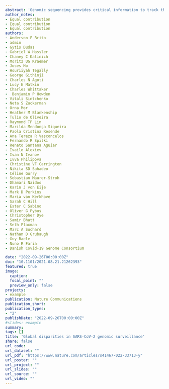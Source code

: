 ```yaml
---
abstract: 'Genomic sequencing provides critical information to track the evolution and spread of SARS-CoV-2, optimize molecular tests, treatments and vaccines, and guide public health responses. To investigate the spatiotemporal heterogeneity in the global SARS-CoV-2 genomic surveillance, we estimated the impact of sequencing intensity and turnaround times (TAT) on variant detection in 167 countries. Most countries submit genomes> 21 days after sample collection, and 77% of low and middle income countries sequenced< 0.5% of their cases. We found that sequencing at least 0.5% of the cases, with a TAT< 21 days, could be a benchmark for SARS-CoV-2 genomic surveillance efforts. Socioeconomic inequalities substantially impact our ability to quickly detect SARS-CoV-2 variants, and undermine the global pandemic preparedness.' 
author_notes:
- Equal contribution
- Equal contribution
- Equal contribution
authors:
- Anderson F Brito
- admin
- Gytis Dudas
- Gabriel W Hassler
- Chaney C Kalinich
- Moritz UG Kraemer
- Joses Ho
- Houriiyah Tegally
- George Githinji
- Charles N Agoti
- Lucy E Matkin
- Charles Whittaker
-  Benjamin P Howden
- Vitali Sintchenko
- Neta S Zuckerman
- Orna Mor
- Heather M Blankenship
- Tulio de Oliveira
- Raymond TP Lin
- Marilda Mendonça Siqueira
- Paola Cristina Resende
- Ana Tereza R Vasconcelos
- Fernando R Spilki
- Renato Santana Aguiar
- Ivailo Alexiev
- Ivan N Ivanov
- Ivva Philipova
- Christine VF Carrington
- Nikita SD Sahadeo
- Céline Gurry
- Sebastian Maurer-Stroh
- Dhamari Naidoo
- Karin J von Eije
- Mark D Perkins
- Maria van Kerkhove
- Sarah C Hill
- Ester C Sabino
- Oliver G Pybus
- Christopher Dye
- Samir Bhatt
- Seth Flaxman
- Marc A Suchard
- Nathan D Grubaugh
- Guy Baele
- Nuno R Faria
- Danish Covid-19 Genome Consortium

date: "2022-09-26T00:00:00Z"
doi: "10.1101/2021.08.21.21262393"
featured: true
image:
  caption: 
  focal_point: ""
  preview_only: false
projects:
- example
publication: Nature Communications
publication_short:
publication_types:
- "2"
publishDate: "2022-09-26T00:00:00Z"
#slides: example
summary:
tags: []
title: 'Global disparities in SARS-CoV-2 genomic surveillance'
share: false
url_code: 
url_dataset: ""
url_pdf: "https://www.nature.com/articles/s41467-022-33713-y"
url_poster: ""
url_project: ""
url_slides: ""
url_source: ""
url_video: ""
---
```


